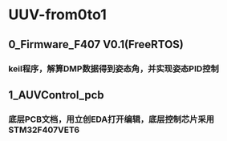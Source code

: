 # UUV-from0to1

## 0_Firmware_F407 V0.1(FreeRTOS)
### keil程序，解算DMP数据得到姿态角，并实现姿态PID控制
## 1_AUVControl_pcb
### 底层PCB文档，用立创EDA打开编辑，底层控制芯片采用STM32F407VET6
